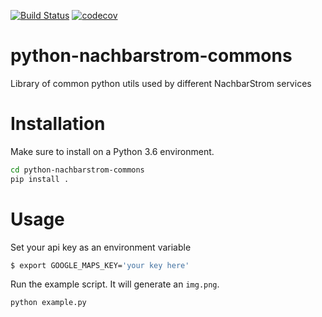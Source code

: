 [![Build Status](https://travis-ci.org/NachbarStrom/public-python-nachbarstrom-commons.svg?branch=master)](https://travis-ci.org/NachbarStrom/public-python-nachbarstrom-commons)
[![codecov](https://codecov.io/gh/NachbarStrom/public-python-nachbarstrom-commons/branch/master/graph/badge.svg)](https://codecov.io/gh/NachbarStrom/public-python-nachbarstrom-commons)

# python-nachbarstrom-commons
Library of common python utils used by different NachbarStrom services

# Installation
Make sure to install on a Python 3.6 environment.
````bash
cd python-nachbarstrom-commons
pip install .
````
# Usage
Set your api key as an environment variable
````bash
$ export GOOGLE_MAPS_KEY='your key here'
````
Run the example script. It will generate an `img.png`.
```bash
python example.py
```
